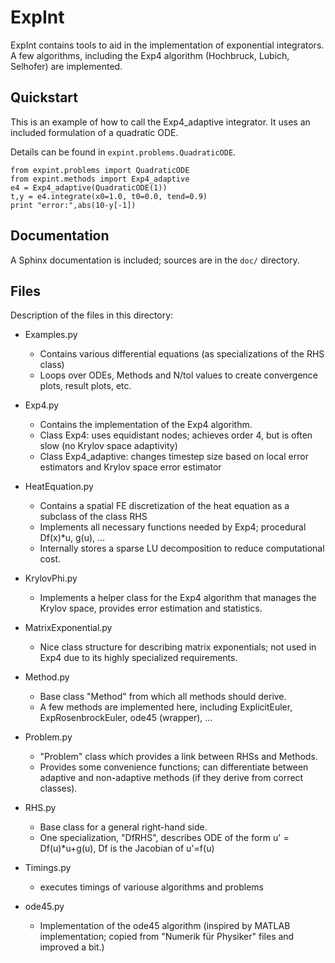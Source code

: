 # ExpInt

ExpInt contains tools to aid in the implementation of exponential integrators.
A few algorithms, including the Exp4 algorithm (Hochbruck, Lubich, Selhofer) are implemented.

## Quickstart
This is an example of how to call the Exp4_adaptive integrator.
It uses an included formulation of a quadratic ODE.

Details can be found in `expint.problems.QuadraticODE`.

```
from expint.problems import QuadraticODE
from expint.methods import Exp4_adaptive
e4 = Exp4_adaptive(QuadraticODE(1))
t,y = e4.integrate(x0=1.0, t0=0.0, tend=0.9)
print "error:",abs(10-y[-1])
```

## Documentation
A Sphinx documentation is included; sources are in the `doc/` directory.

## Files
Description of the files in this directory:

* Examples.py
   * Contains various differential equations (as specializations of the RHS class)
   * Loops over ODEs, Methods and N/tol values to create convergence plots, result plots, etc.
    
* Exp4.py
   * Contains the implementation of the Exp4 algorithm.
   * Class Exp4: uses equidistant nodes; achieves order 4, but is often slow (no Krylov space adaptivity)
   * Class Exp4_adaptive: changes timestep size based on local error estimators and Krylov space error estimator
    
* HeatEquation.py
   * Contains a spatial FE discretization of the heat equation as a subclass of the class RHS
   * Implements all necessary functions needed by Exp4; procedural Df(x)*u, g(u), ...
   * Internally stores a sparse LU decomposition to reduce computational cost.
    
* KrylovPhi.py
   * Implements a helper class for the Exp4 algorithm that manages the Krylov space, provides error estimation and statistics.
    
* MatrixExponential.py
   * Nice class structure for describing matrix exponentials; not used in Exp4 due to its highly specialized requirements.
    
* Method.py
   * Base class "Method" from which all methods should derive.
   * A few methods are implemented here, including ExplicitEuler, ExpRosenbrockEuler, ode45 (wrapper), ...
    
* Problem.py
   * "Problem" class which provides a link between RHSs and Methods.
   * Provides some convenience functions; can differentiate between adaptive and non-adaptive methods (if they derive from correct classes).
    
* RHS.py
   * Base class for a general right-hand side.
   * One specialization, "DfRHS", describes ODE of the form u' = Df(u)*u+g(u), Df is the Jacobian of u'=f(u)
    
* Timings.py
   * executes timings of variouse algorithms and problems
     
* ode45.py
   * Implementation of the ode45 algorithm (inspired by MATLAB implementation; copied from "Numerik für Physiker" files and improved a bit.)

